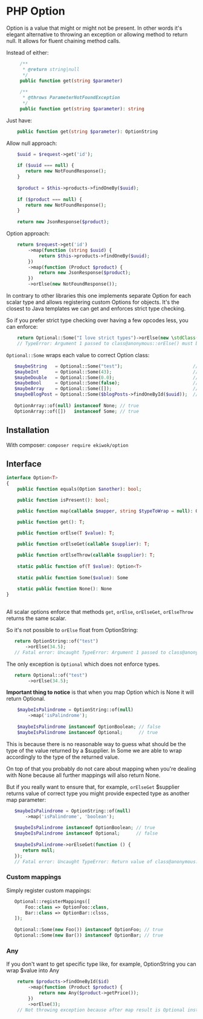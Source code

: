 # PHP Option

Option is a value that might or might not be present. In other words it's elegant alternative to throwing an exception or allowing method to return null. It allows for fluent chaining method calls.

Instead of either:

```php
     /**
      * @return string|null
      */
     public function get(string $parameter)
     
     /**
      * @throws ParameterNotFoundException
      */
     public function get(string $parameter): string
```

Just have:

```php
    public function get(string $parameter): OptionString
```

Allow null approach:

```php
    $uuid = $request->get('id');
    
    if ($uuid === null) {
       return new NotFoundResponse();
    }
    
    $product = $this->products->findOneBy($uuid); 
    
    if ($product === null) {
       return new NotFoundResponse();
    }
    
    return new JsonResponse($product);
```

Option approach:

```php
    return $request->get('id')
        ->map(function (string $uuid) {
            return $this->products->findOneBy($uuid);
        })
        ->map(function (Product $product) {
            return new JsonResponse($product);
        })
        ->orElse(new NotFoundResponse());
```

In contrary to other libraries this one implements separate Option for each scalar type and allows registering custom Options for objects. It's the closest to Java templates we can get and enforces strict type checking.

So if you prefer strict type checking over having a few opcodes less, you can enforce:

```php
    return Optional::Some("I love strict types")->orElse(new \stdClass());
    // TypeError: Argument 1 passed to class@anonymous::orElse() must be of the type string, object given, called in ...

```  

`Optional::Some` wraps each value to correct Option<T> class:

```php
   $maybeString   = Optional::Some("test");                          // OptionString
   $maybeInt      = Optional::Some(43);                              // OptionInteger
   $maybeDouble   = Optional::Some(0.0);                             // OptionDobule
   $maybeBool     = Optional::Some(false);                           // OptionBoolean
   $maybeArray    = Optional::Some([]);                              // OpionArray
   $maybeBlogPost = Optional::Some($blogPosts->findOneById($uuid));  // Optional
   
   OptionArray::of(null) instanceof None; // true
   OptionArray::of([])   instanceof Some; // true
```

## Installation

With composer: `composer require ekiwok/option`

## Interface

```php
interface Option<T>
{
    public function equals(Option $another): bool;

    public function isPresent(): bool;

    public function map(callable $mapper, string $typeToWrap = null): Option;

    public function get(): T;
    
    public function orElse(T $value): T;

    public function orElseGet(callable $supplier): T;

    public function orElseThrow(callable $supplier): T;
    
    static public function of(T $value): Option<T>
    
    static public function Some($value): Some
    
    static public function None(): None
}
    
```

All scalar options enforce that methods `get`, `orElse`, `orElseGet`, `orElseThrow` returns the same scalar.

So it's not possible to `orElse` float from OptionString:

```php
   return OptionString::of("test")
       ->orElse(34.5);
   // Fatal error: Uncaught TypeError: Argument 1 passed to class@anonymous::orElse() must be of the type string, float given
``` 

The only exception is `Optional` which does not enforce types.

```php
   return Optional::of("test")
        ->orElse(34.5);
```

**Important thing to notice** is that when you map Option which is None it will return Optional.

```php
    $maybeIsPalindrome = OptionString::of(null)
        ->map('isPalindrome');
    
    $maybeIsPalindrome instanceof OptionBoolean; // false
    $maybeIsPalindrome instanceof Optional;      // true
```

This is because there is no reasonable way to guess what should be the type of the value returned by a $supplier. In Some we are able to wrap accordingly to the type of the returned value.

On top of that you probably do not care about mapping when you're dealing with None because all further mappings will also return None.

But if you really want to ensure that, for example, `orElseGet` $supplier returns value of correct type you might provide expected type as another map parameter:

```php
   $maybeIsPalindrome = OptionString::of(null)
       ->map('isPalindrome', 'boolean');
   
   $maybeIsPalindrome instanceof OptionBoolean; // true
   $maybeIsPalindrome instanceof Optional;      // false
   
   $maybeIsPalindrome->orElseGet(function () {
      return null;
   });
   // Fatal error: Uncaught TypeError: Return value of class@anonymous::orElseGet() must be of the type boolean
```

### Custom mappings

Simply register custom mappings:

```php
   Optional::registerMappings([
       Foo::class => OptionFoo::class,
       Bar::class => OptionBar::clsss,
   ]);
   
   Optional::Some(new Foo()) instanceof OptionFoo; // true
   Optional::Some(new Bar()) instanceof OptionBar; // true
```

### Any

If you don't want to get specific type like, for example, OptionString you can wrap $value into Any

```php
    return $products->findOneById($id)
        ->map(function (Product $product) {
            return new Any($product->getPrice());
        })
        ->orElse(3);
    // Not throwing exception because after map result is Optional instead of OptionProduct
```
